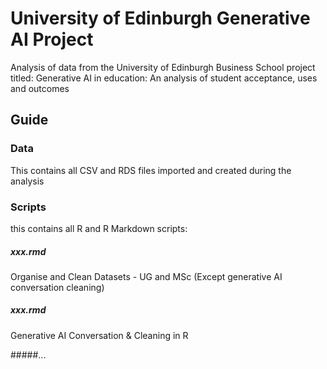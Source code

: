 # University of Edinburgh Generative AI Project
Analysis of data from the University of Edinburgh Business School project titled: Generative AI in education: An analysis of student acceptance, uses and outcomes

## Guide

### Data
This contains all CSV and RDS files imported and created during the analysis

### Scripts
this contains all R and R Markdown scripts:

##### xxx.rmd
Organise and Clean Datasets - UG and MSc (Except generative AI conversation cleaning)

##### xxx.rmd
Generative AI Conversation & Cleaning in R

#####...



